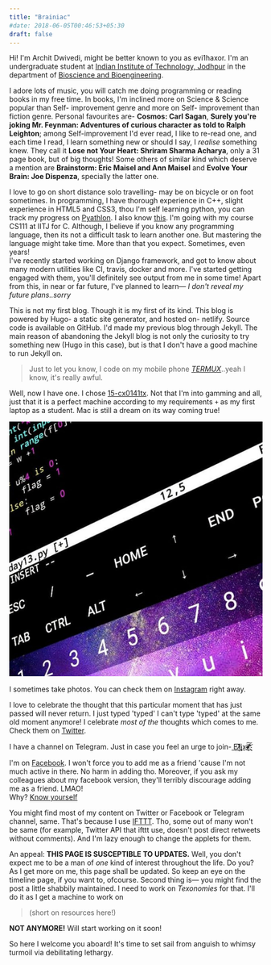 ```yaml
---
title: "Brainiac"
#date: 2018-06-05T00:46:53+05:30
draft: false
---
```


Hi! I'm Archit Dwivedi, might be better known to you as evi1haxor. I'm an undergraduate student at [Indian Institute of Technology, Jodhpur](https://iitj.ac.in/) in the department of [Bioscience and Bioengineering](http://iitj.ac.in/department/index.php?id=biology).

I adore lots of music, you will catch me doing programming or reading books in my free time. In books, I'm inclined more on Science & Science popular than Self- improvement genre and more on Self- improvement than fiction genre. Personal favourites are- **Cosmos: Carl Sagan**, **Surely you're joking Mr. Feynman: Adventures of curious character as told to Ralph Leighton**; among Self-improvement I'd ever read, I like to re-read one, and each time I read, I learn something new or should I say, I *realise* something knew. They call it **Lose not Your Heart: Shriram Sharma Acharya**, only a 31 page book, but of big thoughts! Some others of similar kind which deserve a mention are **Brainstorm: Eric Maisel and Ann Maisel** and **Evolve Your Brain: Joe Dispenza**, specially the latter one.

I love to go on  short distance solo travelling- may be on bicycle or on foot sometimes. In programming, I have thorough experience in C++, slight experience in HTML5 and CSS3, thou I'm self learning python, you can track my progress on [Pyathlon](https://github.com/evi1haxor/pyathlon). I also know [this](https://github.com/evi1haxor/brainfuckery). I'm going with my course CS111 at IITJ for C. Although, I believe if you know any programming language, then its not a difficult task to learn another one. But mastering the language might take time. More than that you expect. Sometimes, even years! <br>
I've recently started working on Django framework, and got to know about many modern utilities like CI, travis, docker and more. I've started getting engaged with them, you'll definitely see output from me in some time! Apart from this, in near or far future, I've planned to learn— *I don't reveal my future plans..sorry*

This is not my first blog. Though it is my first of its kind. This blog is powered by Hugo- a static site generator, and hosted on- netlify. Source code is available on GitHub. I'd made my previous blog through Jekyll. The main reason of abandoning the Jekyll blog is not only the curiosity to try something new (Hugo in this case), but is that I don't have a good machine to run Jekyll on.
> Just to let you know, I code on my mobile phone [$TERMUX$](http://termux.com)..yeah I  know, it's really awful.

Well, now I have one. I chose [15-cx0141tx](https://www.hpshopping.in/hp-gaming-pavilion-15-cx0141tx-4qm21pa.html). Not that I'm into gamming and all, just that it is a perfect machine according to my requirements `+` as my first laptop as a student. Mac is still a dream on its way coming true!

![a python program code on mobile phone- showcased](https://raw.githubusercontent.com/evi1haxor/e1ixir/fca1d7846d7a997063f6c52f5994d15844adf844/static/shcase.png)

I sometimes take photos. You can check them on [Instagram](https://www.instagram.com/evi1haxor/) right away.

I love to celebrate the thought that this particular moment that has just passed will never return. I just typed 'typed' I can't type 'typed' at the same old moment anymore! I celebrate *most of the* thoughts which comes to me. Check them on [Twitter](http://twitter.com/evi1haxor).

I have a channel on Telegram. Just in case you feel an urge to join- [E̕͟͢1҉̸̷̧̧͞i̢xi̵̵̸̵͟͠ŗ̸҉҉̸̨͝](https://t.me/E1ixir)

I'm on [Facebook](https://facebook.com/evi1haxor/). I won't force you to add me as a friend 'cause I'm not much active in there. No harm in adding tho. Moreover, if you ask my colleagues about my facebook version, they'll terribly discourage adding me as a friend. LMAO! <br> Why? [Know yourself](https://facebook.com/evi1haxor/)

You might find most of my content on Twitter or Facebook or Telegram channel, same. That's because I use [IFTTT](http://ifttt.com). Tho, some out of many won't be same (for example, Twitter API that ifttt use, doesn't post direct retweets without comments). And I'm lazy enough to change the applets for them.

An appeal: **THIS PAGE IS SUSCEPTIBLE TO UPDATES.** Well, you don't expect me to be a man of *one* kind of interest throughout the life. Do you? As I get more on me, this page shall be updated. So keep an eye on the timeline page, if you want to, ofcourse. Second thing is— you might find the post a little shabbily maintained. I need to work on *Texonomies* for that. I'll do it as I get a machine to work on
> (short on resources here!)

**NOT ANYMORE!** Will start working on it soon!


So here I welcome you aboard! It's time to set sail from anguish to whimsy turmoil via debilitating lethargy.
